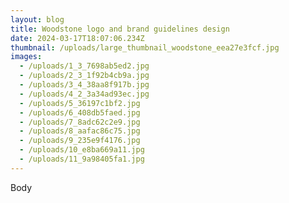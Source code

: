 ```yaml
---
layout: blog
title: Woodstone logo and brand guidelines design
date: 2024-03-17T18:07:06.234Z
thumbnail: /uploads/large_thumbnail_woodstone_eea27e3fcf.jpg
images:
  - /uploads/1_3_7698ab5ed2.jpg
  - /uploads/2_3_1f92b4cb9a.jpg
  - /uploads/3_4_38aa8f917b.jpg
  - /uploads/4_2_3a34ad93ec.jpg
  - /uploads/5_36197c1bf2.jpg
  - /uploads/6_408db5faed.jpg
  - /uploads/7_8adc62c2e9.jpg
  - /uploads/8_aafac86c75.jpg
  - /uploads/9_235e9f4176.jpg
  - /uploads/10_e8ba669a11.jpg
  - /uploads/11_9a98405fa1.jpg
---
```

Body
